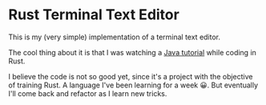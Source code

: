 # Rust Terminal Text Editor

This is my (very simple) implementation of a terminal text editor.

The cool thing about it is that I was watching a [Java tutorial](https://www.youtube.com/watch?v=kT4JYQi9w4w) 
while coding in Rust.

I believe the code is not so good yet, since it's a project with the objective of training Rust.
A language I've been learning for a week 😀. But eventually I'll come back and refactor as I learn new tricks.
